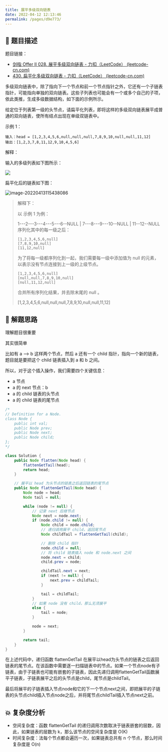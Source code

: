 ```yaml
---
title: 展平多级双向链表
date: 2022-04-12 12:13:46
permalink: /pages/d9e773/
---
```

## 📃 题目描述

题目链接：

- [剑指 Offer II 028. 展平多级双向链表 - 力扣（LeetCode） (leetcode-cn.com)](https://leetcode-cn.com/problems/Qv1Da2/)
- [430. 扁平化多级双向链表 - 力扣（LeetCode） (leetcode-cn.com)](https://leetcode-cn.com/problems/flatten-a-multilevel-doubly-linked-list/)

多级双向链表中，除了指向下一个节点和前一个节点指针之外，它还有一个子链表指针，可能指向单独的双向链表。这些子列表也可能会有一个或多个自己的子项，依此类推，生成多级数据结构，如下面的示例所示。

给定位于列表第一级的头节点，请扁平化列表，即将这样的多级双向链表展平成普通的双向链表，使所有结点出现在单级双链表中。

 

示例 1：

```
输入：head = [1,2,3,4,5,6,null,null,null,7,8,9,10,null,null,11,12]
输出：[1,2,3,7,8,11,12,9,10,4,5,6]
```

解释：

输入的多级列表如下图所示：

![](https://cs-wiki.oss-cn-shanghai.aliyuncs.com/img/20220413115426.png)

扁平化后的链表如下图：

![image-20220413115438086](https://cs-wiki.oss-cn-shanghai.aliyuncs.com/img/20220413115438.png)

> 解释下：
>
> 以 示例 1 为例：
>
>  1---2---3---4---5---6--NULL
>          |
>          7---8---9---10--NULL
>              |
>              11--12--NULL
> 序列化其中的每一级之后：
>
> ```
> [1,2,3,4,5,6,null]
> [7,8,9,10,null]
> [11,12,null]
> ```
>
> 为了将每一级都序列化到一起，我们需要每一级中添加值为 null 的元素，以表示没有节点连接到上一级的上级节点。
>
> ```
> [1,2,3,4,5,6,null]
> [null,null,7,8,9,10,null]
> [null,11,12,null]
> ```
>
> 合并所有序列化结果，并去除末尾的 null 。
>
> [1,2,3,4,5,6,null,null,null,7,8,9,10,null,null,11,12]

## 🔔 解题思路

理解题目很重要

其实很简单

比如有 a —> b 这样两个节点，然后 a 还有一个 child 指针，指向一个新的链表，题目就是要把这个 child 链表插入到 a 和 b 之间。

所以，对于这个插入操作，我们需要四个关键信息：

- a 节点
- a 的 next 节点：b
- a 的 child 链表的头节点
- a 的 child 链表的尾节点


```java
/*
// Definition for a Node.
class Node {
    public int val;
    public Node prev;
    public Node next;
    public Node child;
};
*/

class Solution {
    public Node flatten(Node head) {
        flattenGetTail(head);
        return head;
    }

    // 展平以 head 为头节点的链表之后返回链表的尾节点
    public Node flattenGetTail(Node head) {
        Node node = head;
        Node tail = null;

        while (node != null) {
            // 记录 next 后继节点
            Node next = node.next;
            if (node.child != null) {
                Node child = node.child;
                // 递归调用展平 child，返回尾节点
                Node childTail = flattenGetTail(child);

                // 删除 child 指针
                node.child = null;
                // 将 child 链表插入 node 和 node.next 之间
                node.next = child;
                child.prev = node;

                childTail.next = next;
                if (next != null) {
                    next.prev = childTail;
                }

                tail = childTail;
            }
            // 如果 node 没有 child，那么无须展平
            else {
                tail = node;
            }

            node = next;
        }

        return tail;
    }
}
```

在上述代码中，递归函数 flattenGetTail 在展平以head为头节点的链表之后返回链表的尾节点。在该函数中需要逐一扫描链表中的节点。如果一个节点node有子链表，由于子链表也可能有嵌套的子链表，因此先递归调用flattenGetTail函数展平子链表，子链表展平之后的头节点是child，尾节点是childTail。

最后将展平的子链表插入节点node和它的下一个节点next之间，即把展平的子链表的头节点child插入节点node之后，并将尾节点childTail插入节点next之前。

## 💥 复杂度分析

- 空间复杂度：函数 flattenGetTail 的递归调用次数取决于链表嵌套的层数，因此，如果链表的层数为 k，那么该节点的空间复杂度是 O(K)
- 时间复杂度：法每个节点都会遍历一次，如果链表总共有 n 个节点，那么时间复杂度是 O(n)

